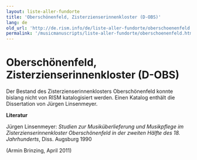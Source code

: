 ```yaml
---
layout: liste-aller-fundorte
title: 'Oberschönenfeld, Zisterzienserinnenkloster (D-OBS)'
lang: de
old_url: 'http://de.rism.info/de/liste-aller-fundorte/oberschoenenfeld.html'
permalink: '/musicmanuscripts/liste-aller-fundorte/oberschoenenfeld.html'
---
```



# Oberschönenfeld, Zisterzienserinnenkloster (D-OBS)

Der Bestand des Zisterzienserinnenklosters Oberschönenfeld konnte bislang nicht von RISM katalogisiert werden. Einen Katalog enthält die Dissertation von Jürgen Linsenmeyer.


 **Literatur**

Jürgen Linsenmeyer: _Studien zur Musiküberlieferung und Musikpflege im Zisterzienserinnenkloster Oberschönenfeld in der zweiten Hälfte des 18. Jahrhunderts_, Diss. Augsburg 1990

(Armin Brinzing, April 2011)

